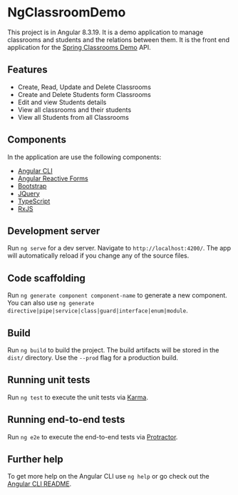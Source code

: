 # NgClassroomDemo

This project is in Angular 8.3.19. It is a demo application to manage classrooms and students and the relations between them. It is the front end application for 
the [Spring Classrooms Demo](https://github.com/Alex18gr/spring-classroom-demo) API.

## Features

* Create, Read, Update and Delete Classrooms
* Create and Delete Students form Classrooms
* Edit and view Students details
* View all classrooms and their students
* View all Students from all Classrooms

## Components
In the application are use the following components:

* [Angular CLI](https://github.com/angular/angular-cli)
* [Angular Reactive Forms](https://angular.io/guide/reactive-forms)
* [Bootstrap](https://getbootstrap.com/)
* [JQuery](https://jquery.com/)
* [TypeScript](https://www.typescriptlang.org/)
* [RxJS](https://rxjs-dev.firebaseapp.com/)

## Development server

Run `ng serve` for a dev server. Navigate to `http://localhost:4200/`. The app will automatically reload if you change any of the source files.

## Code scaffolding

Run `ng generate component component-name` to generate a new component. You can also use `ng generate directive|pipe|service|class|guard|interface|enum|module`.

## Build

Run `ng build` to build the project. The build artifacts will be stored in the `dist/` directory. Use the `--prod` flag for a production build.

## Running unit tests

Run `ng test` to execute the unit tests via [Karma](https://karma-runner.github.io).

## Running end-to-end tests

Run `ng e2e` to execute the end-to-end tests via [Protractor](http://www.protractortest.org/).

## Further help

To get more help on the Angular CLI use `ng help` or go check out the [Angular CLI README](https://github.com/angular/angular-cli/blob/master/README.md).
